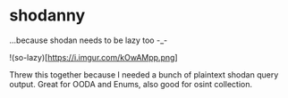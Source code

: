 # shodanny
...because shodan needs to be lazy too -_-

!(so-lazy)[https://i.imgur.com/kOwAMpp.png]

Threw this together because I needed a bunch of plaintext shodan query output. Great for OODA and Enums, also good for osint collection.
